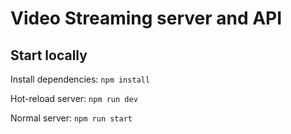 # Video Streaming server and API

## Start locally
Install dependencies: ```npm install```

Hot-reload server: ```npm run dev```

Normal server: ```npm run start```
